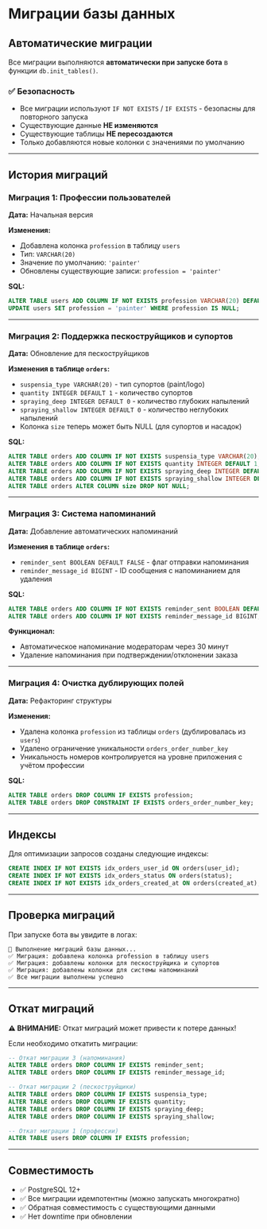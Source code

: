 # Миграции базы данных

## Автоматические миграции

Все миграции выполняются **автоматически при запуске бота** в функции `db.init_tables()`.

### ✅ Безопасность

- Все миграции используют `IF NOT EXISTS` / `IF EXISTS` - безопасны для повторного запуска
- Существующие данные **НЕ изменяются**
- Существующие таблицы **НЕ пересоздаются**
- Только добавляются новые колонки с значениями по умолчанию

---

## История миграций

### Миграция 1: Профессии пользователей
**Дата:** Начальная версия

**Изменения:**
- Добавлена колонка `profession` в таблицу `users`
- Тип: `VARCHAR(20)` 
- Значение по умолчанию: `'painter'`
- Обновлены существующие записи: `profession = 'painter'`

**SQL:**
```sql
ALTER TABLE users ADD COLUMN IF NOT EXISTS profession VARCHAR(20) DEFAULT 'painter';
UPDATE users SET profession = 'painter' WHERE profession IS NULL;
```

---

### Миграция 2: Поддержка пескоструйщиков и супортов
**Дата:** Обновление для пескоструйщиков

**Изменения в таблице `orders`:**
- `suspensia_type VARCHAR(20)` - тип супортов (paint/logo)
- `quantity INTEGER DEFAULT 1` - количество супортов
- `spraying_deep INTEGER DEFAULT 0` - количество глубоких напылений
- `spraying_shallow INTEGER DEFAULT 0` - количество неглубоких напылений
- Колонка `size` теперь может быть NULL (для супортов и насадок)

**SQL:**
```sql
ALTER TABLE orders ADD COLUMN IF NOT EXISTS suspensia_type VARCHAR(20);
ALTER TABLE orders ADD COLUMN IF NOT EXISTS quantity INTEGER DEFAULT 1;
ALTER TABLE orders ADD COLUMN IF NOT EXISTS spraying_deep INTEGER DEFAULT 0;
ALTER TABLE orders ADD COLUMN IF NOT EXISTS spraying_shallow INTEGER DEFAULT 0;
ALTER TABLE orders ALTER COLUMN size DROP NOT NULL;
```

---

### Миграция 3: Система напоминаний
**Дата:** Добавление автоматических напоминаний

**Изменения в таблице `orders`:**
- `reminder_sent BOOLEAN DEFAULT FALSE` - флаг отправки напоминания
- `reminder_message_id BIGINT` - ID сообщения с напоминанием для удаления

**SQL:**
```sql
ALTER TABLE orders ADD COLUMN IF NOT EXISTS reminder_sent BOOLEAN DEFAULT FALSE;
ALTER TABLE orders ADD COLUMN IF NOT EXISTS reminder_message_id BIGINT;
```

**Функционал:**
- Автоматическое напоминание модераторам через 30 минут
- Удаление напоминания при подтверждении/отклонении заказа

---

### Миграция 4: Очистка дублирующих полей
**Дата:** Рефакторинг структуры

**Изменения:**
- Удалена колонка `profession` из таблицы `orders` (дублировалась из `users`)
- Удалено ограничение уникальности `orders_order_number_key`
- Уникальность номеров контролируется на уровне приложения с учётом профессии

**SQL:**
```sql
ALTER TABLE orders DROP COLUMN IF EXISTS profession;
ALTER TABLE orders DROP CONSTRAINT IF EXISTS orders_order_number_key;
```

---

## Индексы

Для оптимизации запросов созданы следующие индексы:

```sql
CREATE INDEX IF NOT EXISTS idx_orders_user_id ON orders(user_id);
CREATE INDEX IF NOT EXISTS idx_orders_status ON orders(status);
CREATE INDEX IF NOT EXISTS idx_orders_created_at ON orders(created_at);
```

---

## Проверка миграций

При запуске бота вы увидите в логах:

```
🔄 Выполнение миграций базы данных...
✅ Миграция: добавлена колонка profession в таблицу users
✅ Миграция: добавлены колонки для пескоструйщика и супортов
✅ Миграция: добавлены колонки для системы напоминаний
✅ Все миграции выполнены успешно
```

---

## Откат миграций

**⚠️ ВНИМАНИЕ:** Откат миграций может привести к потере данных!

Если необходимо откатить миграции:

```sql
-- Откат миграции 3 (напоминания)
ALTER TABLE orders DROP COLUMN IF EXISTS reminder_sent;
ALTER TABLE orders DROP COLUMN IF EXISTS reminder_message_id;

-- Откат миграции 2 (пескоструйщики)
ALTER TABLE orders DROP COLUMN IF EXISTS suspensia_type;
ALTER TABLE orders DROP COLUMN IF EXISTS quantity;
ALTER TABLE orders DROP COLUMN IF EXISTS spraying_deep;
ALTER TABLE orders DROP COLUMN IF EXISTS spraying_shallow;

-- Откат миграции 1 (профессии)
ALTER TABLE users DROP COLUMN IF EXISTS profession;
```

---

## Совместимость

- ✅ PostgreSQL 12+
- ✅ Все миграции идемпотентны (можно запускать многократно)
- ✅ Обратная совместимость с существующими данными
- ✅ Нет downtime при обновлении

